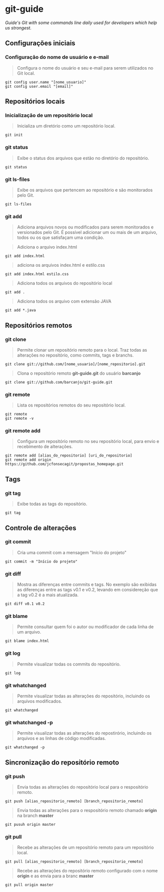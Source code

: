# git-guide
*Guide's Git with some commands line daily used for developers which help us strongest.*

## Configurações iniciais
### Configuração do nome de usuário e e-mail
> Configura o nome do usuário e seu e-mail para serem utilizados no Git local.

```
git config user.name "[nome_usuario]"
git config user.email "[email]"
```

## Repositórios locais
### Inicialização de um repositório local
> Inicializa um diretório como um repositório local.

```
git init
```

### git status
> Exibe o status dos arquivos que estão no diretório do repositório.

```
git status
```

### git ls-files
> Exibe os arquivos que pertencem ao repositório e são monitorados pelo Git.

```
git ls-files
```

### git add
> Adiciona arquivos novos ou modificados para serem monitorados e versionados pelo Git.
> É possível adicionar um ou mais de um arquivo, todos ou os que satisfaçam uma condição.

> Adiciona o arquivo index.html
```
git add index.html
```
> adiciona os arquivos index.html e estilo.css
```
git add index.html estilo.css
```
> Adiciona todos os arquivos do repositório local
```
git add .
```
> Adiciona todos os arquivo com extensão JAVA
```
git add *.java
```

## Repositórios remotos
### git clone
> Permite clonar um repositório remoto para o local. Traz todas as alterações no repositório, como commits, tags e branchs.

```
git clone git://github.com/[nome_usuario]/[nome_repositorio].git
```
> Clona o repositório remoto **git-guide.git** do usuário **barcanjo**
```
git clone git://github.com/barcanjo/git-guide.git
```

### git remote
> Lista os repositórios remotos do seu repositório local.

```
git remote
git remote -v
```

### git remote add
> Configura um repositório remoto no seu repositório local, para envio e recebimento de alterações.

```
git remote add [alias_do_repositorio] [uri_do_repositorio]
git remote add origin https://github.com/jcfonsecagit/propostas_homepage.git
```

## Tags
### git tag
> Exibe todas as tags do repositório.

```
git tag
```

## Controle de alterações
### git commit
> Cria uma commit com a mensagem "Início do projeto"

```
git commit -m "Início do projeto"
```

### git diff
> Mostra as diferenças entre commits e tags.
> No exemplo são exibidas as diferenças entre as tags v0.1 e v0.2, levando em considereção que a tag v0.2 é a mais atualizada.

```
git diff v0.1 v0.2
```

### git blame
> Permite consultar quem foi o autor ou modificador de cada linha de um arquivo.

```
git blame index.html
```

### git log
> Permite visualizar todas os commits do repositório.

```
git log
```

### git whatchanged
> Permite visualizar todas as alterações do repositório, incluindo os arquivos modificados.

```
git whatchanged
```

### git whatchanged -p
> Permite visualizar todas as alterações do repostirório, incluindo os arquivos e as linhas de código modificadas.

```
git whatchanged -p
```

## Sincronização do repositório remoto
### git push
> Envia todas as alterações do repositório local para o respositório remoto.

```
git push [alias_repositorio_remoto] [branch_repositorio_remoto]
```
> Envia todas as alterações para o respositório remoto chamado **origin** na branch **master**
```
git pusuh origin master
```

### git pull
> Recebe as alterações de um repositório remoto para um repositório local.

```
git pull [alias_repositorio_remoto] [branch_repositorio_remoto]
```
> Recebe as alterações do repositório remoto configurado com o nome **origin** e as envia para a branc **master**
```
git pull origin master
```



